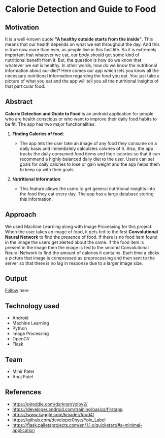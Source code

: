 # Calorie Detection and Guide to Food

## Motivation

It is a well-known quote **"A healthy outside starts from the inside"**. This means that our health depends on what we eat throughout the day. And this is true now more than ever, as people live in this fast life. So it is extremely important that whatever we eat, our body should get some kind of nutritional benefit from it. But, the question is how do we know that whatever we eat is healthy. In other words, how do we know the nutritional information about our diet? Here comes our app which lets you know all the necessary nutritional information regarding the food you eat. You just take a picture of what you eat and the app will tell you all the nutritional insights of that particular food.

## Abstract

**Calorie Detection and Guide to Food** is an android application for people who are health conscious or who want to improve their daily food habits to be fit. The app has two major functionalities: 

1. **Finding Calories of food**:
    * The app lets the user take an image of any food they consume on a daily basis and immediately calculates calories of it. Also, the app tracks the daily consumed food items and their calories so that it can recommend a highly balanced daily diet to the user. Users can set goals for daily calories to lose or gain weight and the app helps them to keep up with their goals

2. **Nutritional Information**:
    * This feature allows the users to get general nutritional insights into the food they eat every day. The app has a large database storing this information.
    
## Approach

We used Machine Learning along with Image Processing for this project. When the user takes an image of food, it gets fed to the first **Convolutional Neural Network** to find the presence of food. If there is no food item found in the image the users get alerted about the same. If the food item is present in the image then the image is fed to the second Convolutional Neural Network to find the amount of calories it contains. Each time a clicks a picture that image is compressed as preprocessing and then sent to the server so that there is no lag in response due to a larger image size.

## Output

[Follow](Output/ "Output") here
 
## Technology used

* Android
* Machine Learning
* Python
* Image Processing
* OpenCV
* Flask

## Team

* Mihir Patel
* Anuj Patel

## References

* https://pjreddie.com/darknet/yolov2/
* https://developer.android.com/training/basics/firstapp
* https://www.kaggle.com/kmader/food41
* https://github.com/developer0hye/Yolo_Label
* https://flask.palletsprojects.com/en/1.1.x/quickstart/#a-minimal-application
